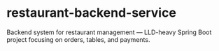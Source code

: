 # restaurant-backend-service
Backend system for restaurant management — LLD-heavy Spring Boot project focusing on orders, tables, and payments.
